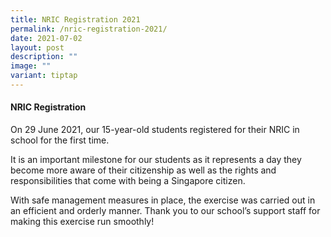 ```yaml
---
title: NRIC Registration 2021
permalink: /nric-registration-2021/
date: 2021-07-02
layout: post
description: ""
image: ""
variant: tiptap
---
```

<h4>NRIC Registration</h4>
<p>On 29 June 2021, our 15-year-old students registered for their NRIC in
school for the first time.</p>
<p>It is an important milestone for our students as it represents a day they
become more aware of their citizenship as well as the rights and responsibilities
that come with being a Singapore citizen.</p>
<p>With safe management measures in place, the exercise was carried out in
an efficient and orderly manner. Thank you to our school’s support staff
for making this exercise run smoothly!</p>
